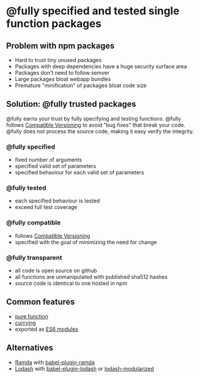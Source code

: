# @fully specified and tested single function packages

## Problem with npm packages
 * Hard to trust tiny unused packages
 * Packages with deep dependencies have a huge security surface area
 * Packages don't need to follow semver
 * Large packages bloat webapp bundles
 * Premature "minification" of packages bloat code size
 
## Solution: @fully trusted packages
@fully earns your trust by fully specifying and testing functions. @fully follows [Compatible Versioning][1] to avoid "bug fixes" that break your code. @fully does not process the source code, making it easy verify the integrity.
 
### @fully specified
 * fixed number of arguments
 * specified valid set of parameters
 * specified behaviour for each valid set of parameters

### @fully tested
 * each specified behaviour is tested
 * exceed full test coverage
 
### @fully compatible
 * follows [Compatible Versioning][1]
 * specified with the goal of minimizing the need for change
 
### @fully transparent
 * all code is open source on github
 * all functions are unmanipulated with published sha512 hashes
 * source code is identical to one hosted in npm
 
## Common features
 * [pure function][4]
 * [currying][2]
 * exported as [ES6 modules][3]
 
## Alternatives
 * [Ramda][5] with [babel-plugin-ramda][6]
 * [Lodash][7] with [babel-plugin-lodash][8] or [lodash-modularized][9]

[1]: https://github.com/staltz/comver
[2]: http://fr.umio.us/favoring-curry/
[3]: https://developer.mozilla.org/en-US/docs/Web/JavaScript/Reference/Statements/import
[4]: https://en.wikipedia.org/wiki/Pure_function
[5]: http://ramdajs.com
[6]: https://www.npmjs.com/package/babel-plugin-ramda
[7]: https://lodash.com
[8]: https://www.npmjs.com/package/babel-plugin-lodash
[9]: https://www.npmjs.com/browse/keyword/lodash-modularized
